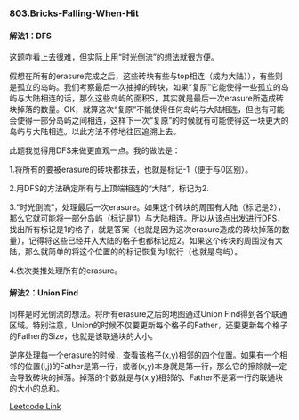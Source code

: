### 803.Bricks-Falling-When-Hit

#### 解法1：DFS

这题咋看上去很难，但实际上用“时光倒流”的想法就很方便。

假想在所有的erasure完成之后，这些砖块有些与top相连（成为大陆）），有些则是孤立的岛屿。我们考察最后一次抽掉的砖块，如果“复原”它能使得一些孤立的岛屿与大陆相连的话，那么这些岛屿的面积S，其实就是最后一次erasure所造成砖块掉落的数量。OK，就算这次“复原”不能使得任何岛屿与大陆相连，但也有可能会使得一部分岛屿之间相连，这样下一次“复原”的时候就有可能使得这一块更大的岛屿与大陆相连。以此方法不停地往回追溯上去。

此题我觉得用DFS来做更直观一点。我的做法是：

1.将所有的要被erasure的砖块都抹去，也就是标记-1（便于与0区别）。

2.用DFS的方法确定所有与上顶端相连的“大陆”，标记为2.

3.“时光倒流”，处理最后一次erasure。如果这个砖块的周围有大陆（标记是2），那么它就可能将一部分岛屿（标记是1）与大陆相连。所以从该点出发进行DFS，找出所有标记是1的格子，就是答案（也就是因为这次erasure造成的砖块掉落的数量），记得将这些已经并入大陆的格子也都标记成2。如果这个砖块的周围没有大陆，那么就简单的将这个位置的的标记恢复为1就行（也就是岛屿）。

4.依次类推处理所有的erasure。

#### 解法2：Union Find

同样是时光倒流的想法。将所有erasure之后的地图通过Union Find得到各个联通区域。特别注意，Union的时候不仅要更新每个格子的Father，还要更新每个格子的Father的Size，也就是该联通块的大小。

逆序处理每一个erasure的时候，查看该格子(x,y)相邻的四个位置。如果有一个相邻的位置(i,j)的Father是第一行，或者(x,y)本身就是第一行，那么它的擦除就一定会导致砖块的掉落。掉落的个数就是与(x,y)相邻的、Father不是第一行的联通块的大小的总和。

[Leetcode Link](https://leetcode.com/problems/bricks-falling-when-hit)
